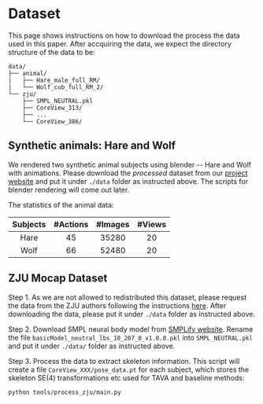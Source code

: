 # Dataset

This page shows instructions on how to download the process the data used in this paper. After accquiring the data, we expect the directory structure of the data to be:
```
data/
├── animal/
|   ├── Hare_male_full_RM/
|   └── Wolf_cub_full_RM_2/
└── zju/
    ├── SMPL_NEUTRAL.pkl
    ├── CoreView_313/
    ├── ...
    └── CoreView_386/
```


## Synthetic animals: Hare and Wolf

We rendered two synthetic animal subjects using blender -- Hare and Wolf with animations. Please download the *processed* dataset from our [project website](https://www.liruilong.cn/projects/tava/) and put it under `./data` folder as instructed above. The scripts for blender rendering will come out later.

The statistics of the animal data:

| Subjects | #Actions | #Images | #Views |
| :---: | :---: | :---: | :---: |
| Hare | 45 | 35280 | 20 |
| Wolf | 66 | 52480 | 20 |

## ZJU Mocap Dataset

Step 1. As we are not allowed to redistributed this dataset, please request the data from the ZJU authors following the instructions [here](https://github.com/zju3dv/neuralbody/blob/master/INSTALL.md#zju-mocap-dataset). After downloading the data, please put it under `./data` folder as instructed above.

Step 2. Download SMPL neural body model from [SMPLify website](https://smplify.is.tue.mpg.de/index.html). Rename the file `basicModel_neutral_lbs_10_207_0_v1.0.0.pkl` into `SMPL_NEUTRAL.pkl` and put it under `./data/` folder as instructed above.

Step 3. Process the data to extract skeleton information. This script will create a file `CoreView_XXX/pose_data.pt` for each subject, which stores the skeleton SE(4) transformations etc used for TAVA and baseline methods:
```
python tools/process_zju/main.py
```